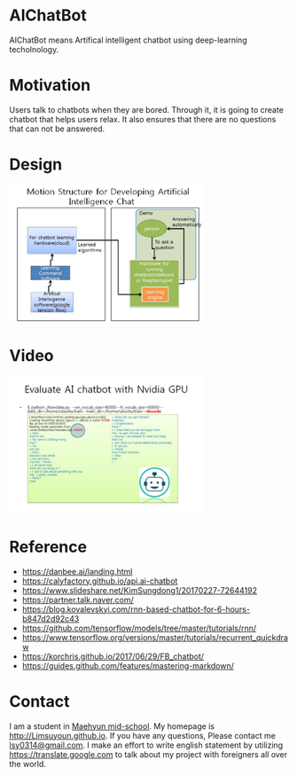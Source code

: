 # AIChatBot
AIChatBot means Artifical intelligent chatbot using deep-learning techolnology.

# Motivation
Users talk to chatbots when they are bored. Through it, it is going to create chatbot that helps users relax. It also ensures that there are no questions that can not be answered.

# Design
<img src=https://github.com/Limsuyoun/DeepLearningChatBot/blob/master/image/DDSADAS.JPG border=0 width=350 height=250> </img>

# Video
<img src=https://github.com/Limsuyoun/DeepLearningChatBot/blob/master/image/demo..JPG border=0 width=350 height=250> </img>

# Reference
* https://danbee.ai/landing.html <br>
* https://calyfactory.github.io/api.ai-chatbot<br>
* https://www.slideshare.net/KimSungdong1/20170227-72644192 <br>
* https://partner.talk.naver.com/<br>
* https://blog.kovalevskyi.com/rnn-based-chatbot-for-6-hours-b847d2d92c43 <br>
* https://github.com/tensorflow/models/tree/master/tutorials/rnn/ <br>
* https://www.tensorflow.org/versions/master/tutorials/recurrent_quickdraw<br>
* https://korchris.github.io/2017/06/29/FB_chatbot/ <br>
* https://guides.github.com/features/mastering-markdown/

# Contact
I am a student in [Maehyun mid-school](http://www.maehyeon.ms.kr/). My homepage is http://Limsuyoun.github.io. If you have any questions, Please contact me lsy0314@gmail.com. I make an effort to write english statement by utilizing https://translate.google.com to talk about my project with foreigners all over the world.
